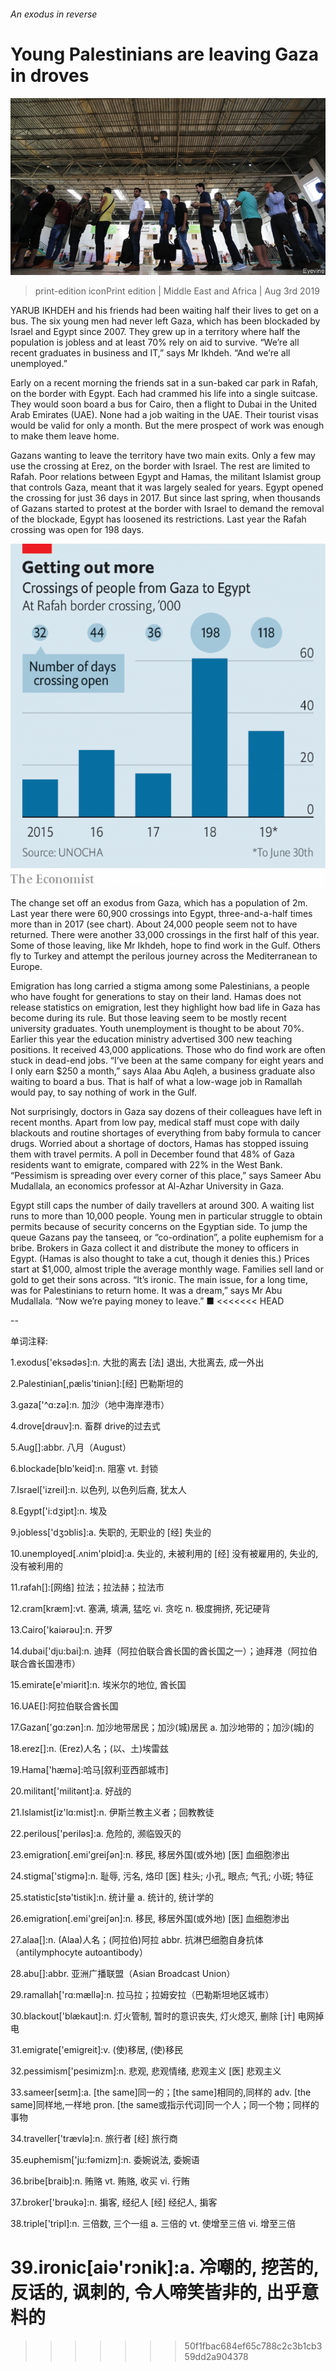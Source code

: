 ###### An exodus in reverse

# Young Palestinians are leaving Gaza in droves 

![image](images/20190803_MAP003_0.jpg) 

> print-edition iconPrint edition | Middle East and Africa | Aug 3rd 2019 

YARUB IKHDEH and his friends had been waiting half their lives to get on a bus. The six young men had never left Gaza, which has been blockaded by Israel and Egypt since 2007. They grew up in a territory where half the population is jobless and at least 70% rely on aid to survive. “We’re all recent graduates in business and IT,” says Mr Ikhdeh. “And we’re all unemployed.” 

Early on a recent morning the friends sat in a sun-baked car park in Rafah, on the border with Egypt. Each had crammed his life into a single suitcase. They would soon board a bus for Cairo, then a flight to Dubai in the United Arab Emirates (UAE). None had a job waiting in the UAE. Their tourist visas would be valid for only a month. But the mere prospect of work was enough to make them leave home. 

Gazans wanting to leave the territory have two main exits. Only a few may use the crossing at Erez, on the border with Israel. The rest are limited to Rafah. Poor relations between Egypt and Hamas, the militant Islamist group that controls Gaza, meant that it was largely sealed for years. Egypt opened the crossing for just 36 days in 2017. But since last spring, when thousands of Gazans started to protest at the border with Israel to demand the removal of the blockade, Egypt has loosened its restrictions. Last year the Rafah crossing was open for 198 days. 

![image](images/20190803_MAC486.png) 

The change set off an exodus from Gaza, which has a population of 2m. Last year there were 60,900 crossings into Egypt, three-and-a-half times more than in 2017 (see chart). About 24,000 people seem not to have returned. There were another 33,000 crossings in the first half of this year. Some of those leaving, like Mr Ikhdeh, hope to find work in the Gulf. Others fly to Turkey and attempt the perilous journey across the Mediterranean to Europe. 

Emigration has long carried a stigma among some Palestinians, a people who have fought for generations to stay on their land. Hamas does not release statistics on emigration, lest they highlight how bad life in Gaza has become during its rule. But those leaving seem to be mostly recent university graduates. Youth unemployment is thought to be about 70%. Earlier this year the education ministry advertised 300 new teaching positions. It received 43,000 applications. Those who do find work are often stuck in dead-end jobs. “I’ve been at the same company for eight years and I only earn $250 a month,” says Alaa Abu Aqleh, a business graduate also waiting to board a bus. That is half of what a low-wage job in Ramallah would pay, to say nothing of work in the Gulf. 

Not surprisingly, doctors in Gaza say dozens of their colleagues have left in recent months. Apart from low pay, medical staff must cope with daily blackouts and routine shortages of everything from baby formula to cancer drugs. Worried about a shortage of doctors, Hamas has stopped issuing them with travel permits. A poll in December found that 48% of Gaza residents want to emigrate, compared with 22% in the West Bank. “Pessimism is spreading over every corner of this place,” says Sameer Abu Mudallala, an economics professor at Al-Azhar University in Gaza. 

Egypt still caps the number of daily travellers at around 300. A waiting list runs to more than 10,000 people. Young men in particular struggle to obtain permits because of security concerns on the Egyptian side. To jump the queue Gazans pay the tanseeq, or “co-ordination”, a polite euphemism for a bribe. Brokers in Gaza collect it and distribute the money to officers in Egypt. (Hamas is also thought to take a cut, though it denies this.) Prices start at $1,000, almost triple the average monthly wage. Families sell land or gold to get their sons across. “It’s ironic. The main issue, for a long time, was for Palestinians to return home. It was a dream,” says Mr Abu Mudallala. “Now we’re paying money to leave.” ■ 
<<<<<<< HEAD

-- 

 单词注释:

1.exodus['eksәdәs]:n. 大批的离去 [法] 退出, 大批离去, 成一外出 

2.Palestinian[,pælis'tiniәn]:[经] 巴勒斯坦的 

3.gaza['^ɑ:zә]:n. 加沙（地中海岸港市） 

4.drove[drәuv]:n. 畜群 drive的过去式 

5.Aug[]:abbr. 八月（August） 

6.blockade[blɒ'keid]:n. 阻塞 vt. 封锁 

7.Israel['izreil]:n. 以色列, 以色列后裔, 犹太人 

8.Egypt['i:dʒipt]:n. 埃及 

9.jobless['dʒɔblis]:a. 失职的, 无职业的 [经] 失业的 

10.unemployed[.ʌnim'plɒid]:a. 失业的, 未被利用的 [经] 没有被雇用的, 失业的, 没有被利用的 

11.rafah[]:[网络] 拉法；拉法赫；拉法市 

12.cram[kræm]:vt. 塞满, 填满, 猛吃 vi. 贪吃 n. 极度拥挤, 死记硬背 

13.Cairo['kaiәrәu]:n. 开罗 

14.dubai['dju:bai]:n. 迪拜（阿拉伯联合酋长国的酋长国之一）；迪拜港（阿拉伯联合酋长国港市） 

15.emirate[e'miәrit]:n. 埃米尔的地位, 酋长国 

16.UAE[]:阿拉伯联合酋长国 

17.Gazan['ɡɑ:zən]:n. 加沙地带居民；加沙(城)居民 a. 加沙地带的；加沙(城)的 

18.erez[]:n. (Erez)人名；(以、土)埃雷兹 

19.Hama['hæmә]:哈马[叙利亚西部城市] 

20.militant['militәnt]:a. 好战的 

21.Islamist[iz'lɑ:mist]:n. 伊斯兰教主义者；回教教徒 

22.perilous['perilәs]:a. 危险的, 濒临毁灭的 

23.emigration[.emi'greiʃәn]:n. 移民, 移居外国(或外地) [医] 血细胞渗出 

24.stigma['stigmә]:n. 耻辱, 污名, 烙印 [医] 柱头; 小孔, 眼点; 气孔; 小斑; 特征 

25.statistic[stә'tistik]:n. 统计量 a. 统计的, 统计学的 

26.emigration[.emi'greiʃәn]:n. 移民, 移居外国(或外地) [医] 血细胞渗出 

27.alaa[]:n. (Alaa)人名；(阿拉伯)阿拉 abbr. 抗淋巴细胞自身抗体（antilymphocyte autoantibody） 

28.abu[]:abbr. 亚洲广播联盟（Asian Broadcast Union） 

29.ramallah['rɑ:mællə]:n. 拉马拉；拉姆安拉（巴勒斯坦地区城市） 

30.blackout['blækaut]:n. 灯火管制, 暂时的意识丧失, 灯火熄灭, 删除 [计] 电网掉电 

31.emigrate['emigreit]:v. (使)移居, (使)移民 

32.pessimism['pesimizm]:n. 悲观, 悲观情绪, 悲观主义 [医] 悲观主义 

33.sameer[seɪm]:a. [the same]同一的；[the same]相同的,同样的 adv. [the same]同样地,一样地 pron. [the  same或指示代词]同一个人；同一个物；同样的事物 

34.traveller['trævlә]:n. 旅行者 [经] 旅行商 

35.euphemism['ju:fәmizm]:n. 委婉说法, 委婉语 

36.bribe[braib]:n. 贿赂 vt. 贿赂, 收买 vi. 行贿 

37.broker['brәukә]:n. 掮客, 经纪人 [经] 经纪人, 掮客 

38.triple['tripl]:n. 三倍数, 三个一组 a. 三倍的 vt. 使增至三倍 vi. 增至三倍 

39.ironic[aiә'rɔnik]:a. 冷嘲的, 挖苦的, 反话的, 讽刺的, 令人啼笑皆非的, 出乎意料的 
=======
>>>>>>> 50f1fbac684ef65c788c2c3b1cb359dd2a904378

